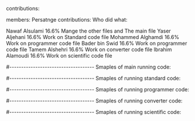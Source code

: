 contributions:

members:                 Persatnge contributions:                                Who did what:

Nawaf Alsulami                     16.6%                              Mange the other files and The main file
Yaser Aljehani                     16.6%                                      Work on Standard code file
Mohammed Alghamdi                  16.6%                                      Work on programmer code file
Bader bin Swid                     16.6%                                      Work on programmer code file
Tamem Alshehri                     16.6%                                      Work on converter code file
Ibrahim Alamoudi                   16.6%                                      Work on scientific code file

#------------------------------------
Smaples of main running code:

#------------------------------------
Smaples of running standard code:

#------------------------------------
Smaples of running programmer code:

#------------------------------------
Smaples of running converter code:

#------------------------------------
Smaples of running scientific code:


